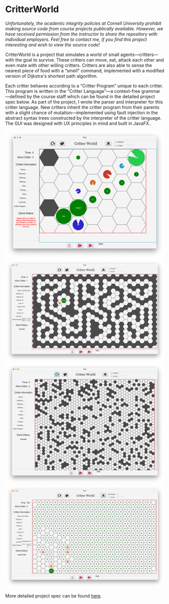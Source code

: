 # CritterWorld

*Unfortunately, the academic integrity policies at Cornell University prohibit making source code from course projects publically available. However, we have received permission from the instructor to share the repository with individual employers. Feel free to contact me, if you find this project interesting and wish to view the source code!*

CritterWorld is a project that simulates a world of small agents—critters—with the goal to survive. These critters can move, eat, attack each other and even mate with other willing critters. Critters are also able to sense the nearest piece of food with a “smell” command, implemented with a modified version of Dijkstra's shortest path algorithm. 

Each critter behaves according to a “Critter Program” unique to each critter. This program is written in the “Critter Language”—a context-free grammar—defined by the course staff which can be found in the detailed project spec below. As part of the project, I wrote the parser and interpreter for this critter language. New critters inherit the critter program from their parents with a slight chance of mutation—implemented using fault injection in the abstract syntax trees constructed by the interpreter of the critter language. The GUI was designed with UX principles in mind and built in JavaFX. 

![alt text](/Imgs/1.png)
![alt text](/Imgs/2.png)
![alt text](/Imgs/3.png)
![alt text](/Imgs/4.png)

More detailed project spec can be found [here](https://www.cs.cornell.edu/courses/cs2112/2020fa/project/project.pdf?1606926715). 
